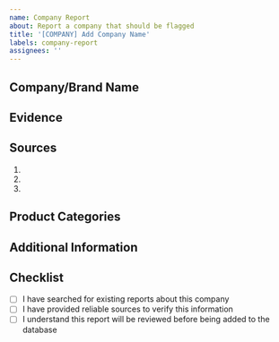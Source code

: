 ```yaml
---
name: Company Report
about: Report a company that should be flagged
title: '[COMPANY] Add Company Name'
labels: company-report
assignees: ''
---
```


## Company/Brand Name
<!-- The exact name of the company or brand to be flagged -->

## Evidence
<!-- Describe why this company should be flagged. Be specific about their actions, donations, advertising choices, etc. -->

## Sources
<!-- Provide links to reputable sources that verify this information -->
1. 
2. 
3. 

## Product Categories
<!-- List the main product categories this company produces (e.g., food, electronics, clothing) -->

## Additional Information
<!-- Any other relevant details -->

## Checklist
- [ ] I have searched for existing reports about this company
- [ ] I have provided reliable sources to verify this information
- [ ] I understand this report will be reviewed before being added to the database 